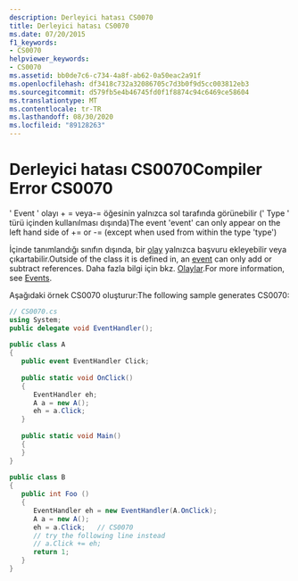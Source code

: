 ```yaml
---
description: Derleyici hatası CS0070
title: Derleyici hatası CS0070
ms.date: 07/20/2015
f1_keywords:
- CS0070
helpviewer_keywords:
- CS0070
ms.assetid: bb0de7c6-c734-4a8f-ab62-0a50eac2a91f
ms.openlocfilehash: df3418c732a32086705c7d3b0f9d5cc003812eb3
ms.sourcegitcommit: d579fb5e4b46745fd0f1f8874c94c6469ce58604
ms.translationtype: MT
ms.contentlocale: tr-TR
ms.lasthandoff: 08/30/2020
ms.locfileid: "89128263"
---
```

# <a name="compiler-error-cs0070"></a><span data-ttu-id="89814-103">Derleyici hatası CS0070</span><span class="sxs-lookup"><span data-stu-id="89814-103">Compiler Error CS0070</span></span>
<span data-ttu-id="89814-104">' Event ' olayı + = veya-= öğesinin yalnızca sol tarafında görünebilir (' Type ' türü içinden kullanılması dışında)</span><span class="sxs-lookup"><span data-stu-id="89814-104">The event 'event' can only appear on the left hand side of += or -= (except when used from within the type 'type')</span></span>  
  
 <span data-ttu-id="89814-105">İçinde tanımlandığı sınıfın dışında, bir [olay](../language-reference/keywords/event.md) yalnızca başvuru ekleyebilir veya çıkartabilir.</span><span class="sxs-lookup"><span data-stu-id="89814-105">Outside of the class it is defined in, an [event](../language-reference/keywords/event.md) can only add or subtract references.</span></span> <span data-ttu-id="89814-106">Daha fazla bilgi için bkz. [Olaylar](../programming-guide/events/index.md).</span><span class="sxs-lookup"><span data-stu-id="89814-106">For more information, see [Events](../programming-guide/events/index.md).</span></span>  
  
 <span data-ttu-id="89814-107">Aşağıdaki örnek CS0070 oluşturur:</span><span class="sxs-lookup"><span data-stu-id="89814-107">The following sample generates CS0070:</span></span>  
  
```csharp  
// CS0070.cs  
using System;  
public delegate void EventHandler();  
  
public class A  
{  
   public event EventHandler Click;  
  
   public static void OnClick()  
   {  
      EventHandler eh;  
      A a = new A();  
      eh = a.Click;  
   }  
  
   public static void Main()  
   {  
   }  
}  
  
public class B  
{  
   public int Foo ()  
   {  
      EventHandler eh = new EventHandler(A.OnClick);  
      A a = new A();  
      eh = a.Click;   // CS0070  
      // try the following line instead  
      // a.Click += eh;  
      return 1;  
   }  
}  
```

